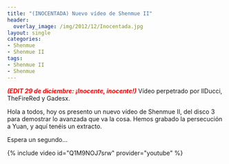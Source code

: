 ```yaml
---
title: "(INOCENTADA) Nuevo vídeo de Shenmue II"
header:
  overlay_image: /img/2012/12/Inocentada.jpg
layout: single
categories:
- Shenmue
- Shenmue II
tags:
- Shenmue II
- Shenmue
---
```

<span style="color: #ff0000;">**<em>(EDIT 29 de diciembre: ¡Inocente, inocente!)</em>**</span> Vídeo 
perpetrado por IlDucci, TheFireRed y Gadesx.

Hola a todos, hoy os presento un nuevo vídeo de Shenmue II, del disco 3 para demostrar 
lo avanzada que va la cosa. Hemos grabado la persecución a Yuan, y aquí tenéis un extracto.

Espera un segundo...

{% include video id="Q1M9NOJ7srw" provider="youtube" %}
